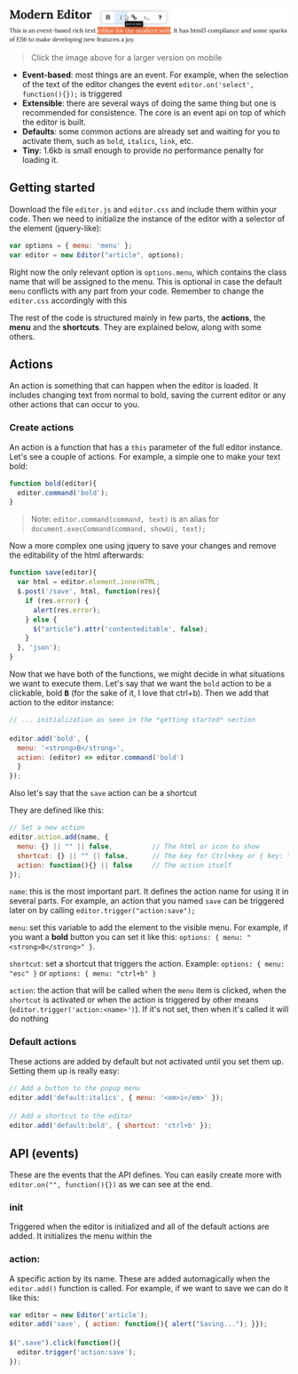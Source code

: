 ![Modern Editor](https://raw.githubusercontent.com/franciscop/modern-editor/master/screenshot.png)

> Click the image above for a larger version on mobile

- **Event-based**: most things are an event. For example, when the selection of the text of the editor changes the event `editor.on('select', function(){});` is triggered
- **Extensible**: there are several ways of doing the same thing but one is recommended for consistence. The core is an event api on top of which the editor is built.
- **Defaults**: some common actions are already set and waiting for you to activate them, such as `bold`, `italics`, `link`, etc.
- **Tiny**: 1.6kb is small enough to provide no performance penalty for loading it.


## Getting started

Download the file `editor.js` and `editor.css` and include them within your code. Then we need to initialize the instance of the editor with a selector of the element (jquery-like):

```js
var options = { menu: 'menu' };
var editor = new Editor("article", options);
```

Right now the only relevant option is `options.menu`, which contains the class name that will be assigned to the menu. This is optional in case the default `menu` conflicts with any part from your code. Remember to change the `editor.css` accordingly with this

The rest of the code is structured mainly in few parts, the **actions**, the **menu** and the **shortcuts**. They are explained below, along with some others.



## Actions

An action is something that can happen when the editor is loaded. It includes changing text from normal to bold, saving the current editor or any other actions that can occur to you.

### Create actions

An action is a function that has a `this` parameter of the full editor instance. Let's see a couple of actions. For example, a simple one to make your text bold:

```js
function bold(editor){
  editor.command('bold');
}
```

> Note: `editor.command(command, text)` is an alias for `document.execCommand(command, showUi, text);`

Now a more complex one using jquery to save your changes and remove the editability of the html afterwards:

```js
function save(editor){
  var html = editor.element.innerHTML;
  $.post('/save', html, function(res){
    if (res.error) {
      alert(res.error);
    } else {
      $("article").attr('contenteditable', false);
    }
  }, 'json');
}
```

Now that we have both of the functions, we might decide in what situations we want to execute them. Let's say that we want the `bold` action to be a clickable, bold **<kbd>B</kbd>** (for the sake of it, I love that ctrl+b). Then we add that action to the editor instance:

```js
// ... initialization as seen in the *getting started* section

editor.add('bold', {
  menu: '<strong>B</strong>',
  action: (editor) => editor.command('bold')
  }
});
```



Also let's say that the `save` action can be a shortcut 


They are defined like this:

```js
// Set a new action
editor.action.add(name, {
  menu: {} || "" || false,          // The html or icon to show
  shortcut: {} || "" || false,      // The key for Ctrl+key or { key: "esc" }
  action: function(){} || false     // The action itself
});
```

`name`: this is the most important part. It defines the action name for using it in several parts. For example, an action that you named `save` can be triggered later on by calling `editor.trigger("action:save");`

`menu`: set this variable to add the element to the visible menu. For example, if you want a **bold** button you can set it like this: `options: { menu: "<strong>B</strong>" }`.

`shortcut`: set a shortcut that triggers the action. Example: `options: { menu: "esc" }` or `options: { menu: "ctrl+b" }`

`action`: the action that will be called when the `menu` item is clicked, when the `shortcut` is activated or when the action is triggered by other means (`editor.trigger('action:<name>')`). If it's not set, then when it's called it will do nothing


### Default actions

These actions are added by default but not activated until you set them up. Setting them up is really easy:

```js
// Add a button to the popup menu
editor.add('default:italics', { menu: '<em>i</em>' });

// Add a shortcut to the editor
editor.add('default:bold', { shortcut: 'ctrl+b' });
```



## API (events)

These are the events that the API defines. You can easily create more with `editor.on("", function(){})` as we can see at the end.



### init

Triggered when the editor is initialized and all of the default actions are added. It initializes the menu within the <body>


### action:<name>

A specific action by its name. These are added automagically when the `editor.add()` function is called. For example, if we want to save we can do it like this:

```js
var editor = new Editor('article');
editor.add('save', { action: function(){ alert("Saving..."); }});

$(".save").click(function(){
  editor.trigger('action:save');
});
```



